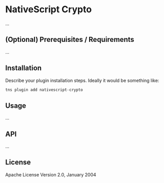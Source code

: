# NativeScript Crypto

...
## (Optional) Prerequisites / Requirements

...

## Installation

Describe your plugin installation steps. Ideally it would be something like:

```javascript
tns plugin add nativescript-crypto
```

## Usage

...

## API

...

## License

Apache License Version 2.0, January 2004
